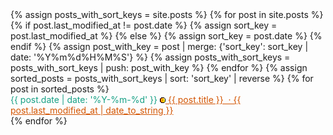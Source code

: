 <html lang="en">
<head>
  <meta charset="UTF-8">
  <meta name="viewport" content="width=device-width, initial-scale=1.0">
  <title>infoBAG</title>
</head>
<body>
  <main>
    <section>
      {% assign posts_with_sort_keys = site.posts %}
      {% for post in site.posts %}
        {% if post.last_modified_at != post.date %}
          {% assign sort_key = post.last_modified_at %}
        {% else %}
          {% assign sort_key = post.date %}
        {% endif %}
        {% assign post_with_key = post | merge: {'sort_key': sort_key | date: '%Y%m%d%H%M%S'} %}
        {% assign posts_with_sort_keys = posts_with_sort_keys | push: post_with_key %}
      {% endfor %}
      {% assign sorted_posts = posts_with_sort_keys | sort: 'sort_key' | reverse %}
      {% for post in sorted_posts %}
        <article>
          <time datetime="{{ post.date | date: '%Y-%m-%d' }}" style="color: #16A085;">
            {{ post.date | date: '%Y-%m-%d' }}
            <a style="color:#D35400;" href="{{ post.url }}">
              <img src="https://raw.githubusercontent.com/marioseixas/marioseixas.github.io/main/assets/gold.ico" alt="favicon">
              {{ post.title }} &nbsp;&middot; {{ post.last_modified_at | date_to_string }}
            </a>
          </time>
        </article>
      {% endfor %}
    </section>
  </main>
</body>
</html>
